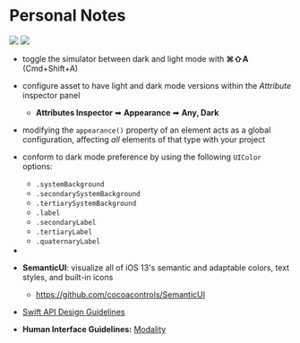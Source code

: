 # Personal Notes

[![](https://img.shields.io/badge/Xcode-12.3-3d8af0?logo=xcode)](#) [![](https://img.shields.io/badge/Swift-5.3-FA7343?logo=swift)](#)

- toggle the simulator between dark and light mode with **⌘⇧A** (Cmd+Shift+A)
- configure asset to have light and dark mode versions within the _Attribute_ inspector panel
  - **Attributes Inspector** ➡ **Appearance** ➡ **Any, Dark**
- modifying the `appearance()` property of an element acts as a global configuration, affecting _all_ elements of that type with your project
- conform to dark mode preference by using the following `UIColor` options:
  - `.systemBackground`
  - `.secondarySystemBackground`
  - `.tertiarySystemBackground`
  - `.label`
  - `.secondaryLabel`
  - `.tertiaryLabel`
  - `.quaternaryLabel`
- 

- **SemanticUI**: visualize all of iOS 13's semantic and adaptable colors, text styles, and built-in icons
  - https://github.com/cocoacontrols/SemanticUI
- [Swift API Design Guidelines](https://swift.org/documentation/api-design-guidelines/)
- **Human Interface Guidelines:** [Modality](https://developer.apple.com/design/human-interface-guidelines/ios/app-architecture/modality/)
